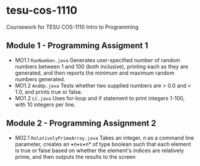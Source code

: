 # tesu-cos-1110
Coursework for TESU COS-1110 Intro to Programming

## Module 1 - Programming Assigment 1

- MO1.1 ```RanNumGen.java```
  Generates user-specified number of random numbers between 1 and 100 (both inclusive), printing each as they are generated, and then reports the minimum and maximum random numbers generated.
- MO1.2 ```AndOp.java```
  Tests whether two supplied numbers are &gt; 0.0 and &lt; 1.0, and prints true or false.
- MO1.2 ```LC.java```
  Uses for-loop and if statement to print integers 1-100, with 10 integers per line.

## Module 2 - Programming Assignment 2

- M02.1 ```RelativelyPrimeArray.java```
  Takes an integer, *n* as a command line parameter, creates an •n•x•n* of type boolean such that each element is true or false based on whether
  the element's indices are relatively prime, and then outputs the results
  to the screen